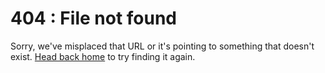 # 404 : File not found

Sorry, we've misplaced that URL or it's pointing to something that doesn't exist. [Head back home](http://saintetix.fr) to try finding it again.
